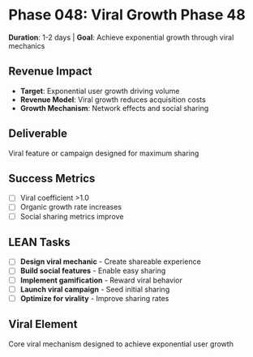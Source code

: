 # Phase 048: Viral Growth Phase 48
**Duration**: 1-2 days | **Goal**: Achieve exponential growth through viral mechanics

## Revenue Impact
- **Target**: Exponential user growth driving volume
- **Revenue Model**: Viral growth reduces acquisition costs
- **Growth Mechanism**: Network effects and social sharing

## Deliverable
Viral feature or campaign designed for maximum sharing

## Success Metrics
- [ ] Viral coefficient >1.0
- [ ] Organic growth rate increases
- [ ] Social sharing metrics improve

## LEAN Tasks
- [ ] **Design viral mechanic** - Create shareable experience
- [ ] **Build social features** - Enable easy sharing
- [ ] **Implement gamification** - Reward viral behavior
- [ ] **Launch viral campaign** - Seed initial sharing
- [ ] **Optimize for virality** - Improve sharing rates

## Viral Element
Core viral mechanism designed to achieve exponential user growth
